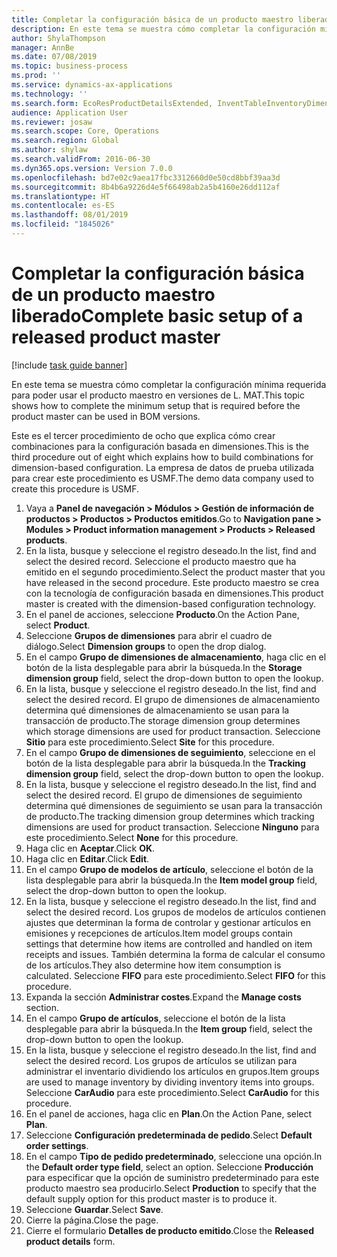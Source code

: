 ```yaml
---
title: Completar la configuración básica de un producto maestro liberado
description: En este tema se muestra cómo completar la configuración mínima requerida para poder usar el producto maestro en versiones de L. MAT.
author: ShylaThompson
manager: AnnBe
ms.date: 07/08/2019
ms.topic: business-process
ms.prod: ''
ms.service: dynamics-ax-applications
ms.technology: ''
ms.search.form: EcoResProductDetailsExtended, InventTableInventoryDimensionGroups, InventItemOrderSetup
audience: Application User
ms.reviewer: josaw
ms.search.scope: Core, Operations
ms.search.region: Global
ms.author: shylaw
ms.search.validFrom: 2016-06-30
ms.dyn365.ops.version: Version 7.0.0
ms.openlocfilehash: bd7e02c9aea17fbc3312660d0e50cd8bbf39aa3d
ms.sourcegitcommit: 8b4b6a9226d4e5f66498ab2a5b4160e26dd112af
ms.translationtype: HT
ms.contentlocale: es-ES
ms.lasthandoff: 08/01/2019
ms.locfileid: "1845026"
---
```

# <a name="complete-basic-setup-of-a-released-product-master"></a><span data-ttu-id="2adfa-103">Completar la configuración básica de un producto maestro liberado</span><span class="sxs-lookup"><span data-stu-id="2adfa-103">Complete basic setup of a released product master</span></span>

[!include [task guide banner](../../includes/task-guide-banner.md)]

<span data-ttu-id="2adfa-104">En este tema se muestra cómo completar la configuración mínima requerida para poder usar el producto maestro en versiones de L. MAT.</span><span class="sxs-lookup"><span data-stu-id="2adfa-104">This topic shows how to complete the minimum setup that is required before the product master can be used in BOM versions.</span></span>

<span data-ttu-id="2adfa-105">Este es el tercer procedimiento de ocho que explica cómo crear combinaciones para la configuración basada en dimensiones.</span><span class="sxs-lookup"><span data-stu-id="2adfa-105">This is the third procedure out of eight which explains how to build combinations for dimension-based configuration.</span></span> <span data-ttu-id="2adfa-106">La empresa de datos de prueba utilizada para crear este procedimiento es USMF.</span><span class="sxs-lookup"><span data-stu-id="2adfa-106">The demo data company used to create this procedure is USMF.</span></span>

1. <span data-ttu-id="2adfa-107">Vaya a **Panel de navegación > Módulos > Gestión de información de productos > Productos > Productos emitidos**.</span><span class="sxs-lookup"><span data-stu-id="2adfa-107">Go to **Navigation pane > Modules > Product information management > Products > Released products**.</span></span>
2. <span data-ttu-id="2adfa-108">En la lista, busque y seleccione el registro deseado.</span><span class="sxs-lookup"><span data-stu-id="2adfa-108">In the list, find and select the desired record.</span></span> <span data-ttu-id="2adfa-109">Seleccione el producto maestro que ha emitido en el segundo procedimiento.</span><span class="sxs-lookup"><span data-stu-id="2adfa-109">Select the product master that you have released in the second procedure.</span></span> <span data-ttu-id="2adfa-110">Este producto maestro se crea con la tecnología de configuración basada en dimensiones.</span><span class="sxs-lookup"><span data-stu-id="2adfa-110">This product master is created with the dimension-based configuration technology.</span></span>  
3. <span data-ttu-id="2adfa-111">En el panel de acciones, seleccione **Producto**.</span><span class="sxs-lookup"><span data-stu-id="2adfa-111">On the Action Pane, select **Product**.</span></span>
4. <span data-ttu-id="2adfa-112">Seleccione **Grupos de dimensiones** para abrir el cuadro de diálogo.</span><span class="sxs-lookup"><span data-stu-id="2adfa-112">Select **Dimension groups** to open the drop dialog.</span></span>
5. <span data-ttu-id="2adfa-113">En el campo **Grupo de dimensiones de almacenamiento**, haga clic en el botón de la lista desplegable para abrir la búsqueda.</span><span class="sxs-lookup"><span data-stu-id="2adfa-113">In the **Storage dimension group** field, select the drop-down button to open the lookup.</span></span>
6. <span data-ttu-id="2adfa-114">En la lista, busque y seleccione el registro deseado.</span><span class="sxs-lookup"><span data-stu-id="2adfa-114">In the list, find and select the desired record.</span></span> <span data-ttu-id="2adfa-115">El grupo de dimensiones de almacenamiento determina qué dimensiones de almacenamiento se usan para la transacción de producto.</span><span class="sxs-lookup"><span data-stu-id="2adfa-115">The storage dimension group determines which storage dimensions are used for product transaction.</span></span> <span data-ttu-id="2adfa-116">Seleccione **Sitio** para este procedimiento.</span><span class="sxs-lookup"><span data-stu-id="2adfa-116">Select **Site** for this procedure.</span></span>  
7. <span data-ttu-id="2adfa-117">En el campo **Grupo de dimensiones de seguimiento**, seleccione en el botón de la lista desplegable para abrir la búsqueda.</span><span class="sxs-lookup"><span data-stu-id="2adfa-117">In the **Tracking dimension group** field, select the drop-down button to open the lookup.</span></span>
8. <span data-ttu-id="2adfa-118">En la lista, busque y seleccione el registro deseado.</span><span class="sxs-lookup"><span data-stu-id="2adfa-118">In the list, find and select the desired record.</span></span> <span data-ttu-id="2adfa-119">El grupo de dimensiones de seguimiento determina qué dimensiones de seguimiento se usan para la transacción de producto.</span><span class="sxs-lookup"><span data-stu-id="2adfa-119">The tracking dimension group determines which tracking dimensions are used for product transaction.</span></span> <span data-ttu-id="2adfa-120">Seleccione **Ninguno** para este procedimiento.</span><span class="sxs-lookup"><span data-stu-id="2adfa-120">Select **None** for this procedure.</span></span>  
9. <span data-ttu-id="2adfa-121">Haga clic en **Aceptar**.</span><span class="sxs-lookup"><span data-stu-id="2adfa-121">Click **OK**.</span></span>
10. <span data-ttu-id="2adfa-122">Haga clic en **Editar**.</span><span class="sxs-lookup"><span data-stu-id="2adfa-122">Click **Edit**.</span></span>
11. <span data-ttu-id="2adfa-123">En el campo **Grupo de modelos de artículo**, seleccione el botón de la lista desplegable para abrir la búsqueda.</span><span class="sxs-lookup"><span data-stu-id="2adfa-123">In the **Item model group** field, select the drop-down button to open the lookup.</span></span>
12. <span data-ttu-id="2adfa-124">En la lista, busque y seleccione el registro deseado.</span><span class="sxs-lookup"><span data-stu-id="2adfa-124">In the list, find and select the desired record.</span></span> <span data-ttu-id="2adfa-125">Los grupos de modelos de artículos contienen ajustes que determinan la forma de controlar y gestionar artículos en emisiones y recepciones de artículos.</span><span class="sxs-lookup"><span data-stu-id="2adfa-125">Item model groups contain settings that determine how items are controlled and handled on item receipts and issues.</span></span> <span data-ttu-id="2adfa-126">También determina la forma de calcular el consumo de los artículos.</span><span class="sxs-lookup"><span data-stu-id="2adfa-126">They also determine how item consumption is calculated.</span></span> <span data-ttu-id="2adfa-127">Seleccione **FIFO** para este procedimiento.</span><span class="sxs-lookup"><span data-stu-id="2adfa-127">Select **FIFO** for this procedure.</span></span>  
13. <span data-ttu-id="2adfa-128">Expanda la sección **Administrar costes**.</span><span class="sxs-lookup"><span data-stu-id="2adfa-128">Expand the **Manage costs** section.</span></span>
14. <span data-ttu-id="2adfa-129">En el campo **Grupo de artículos**, seleccione el botón de la lista desplegable para abrir la búsqueda.</span><span class="sxs-lookup"><span data-stu-id="2adfa-129">In the **Item group** field, select the drop-down button to open the lookup.</span></span>
15. <span data-ttu-id="2adfa-130">En la lista, busque y seleccione el registro deseado.</span><span class="sxs-lookup"><span data-stu-id="2adfa-130">In the list, find and select the desired record.</span></span> <span data-ttu-id="2adfa-131">Los grupos de artículos se utilizan para administrar el inventario dividiendo los artículos en grupos.</span><span class="sxs-lookup"><span data-stu-id="2adfa-131">Item groups are used to manage inventory by dividing inventory items into groups.</span></span> <span data-ttu-id="2adfa-132">Seleccione **CarAudio** para este procedimiento.</span><span class="sxs-lookup"><span data-stu-id="2adfa-132">Select **CarAudio** for this procedure.</span></span>  
16. <span data-ttu-id="2adfa-133">En el panel de acciones, haga clic en **Plan**.</span><span class="sxs-lookup"><span data-stu-id="2adfa-133">On the Action Pane, select **Plan**.</span></span>
17. <span data-ttu-id="2adfa-134">Seleccione **Configuración predeterminada de pedido**.</span><span class="sxs-lookup"><span data-stu-id="2adfa-134">Select **Default order settings**.</span></span>
18. <span data-ttu-id="2adfa-135">En el campo **Tipo de pedido predeterminado**, seleccione una opción.</span><span class="sxs-lookup"><span data-stu-id="2adfa-135">In the **Default order type field**, select an option.</span></span> <span data-ttu-id="2adfa-136">Seleccione **Producción** para especificar que la opción de suministro predeterminado para este producto maestro sea producirlo.</span><span class="sxs-lookup"><span data-stu-id="2adfa-136">Select **Production** to specify that the default supply option for this product master is to produce it.</span></span>  
19. <span data-ttu-id="2adfa-137">Seleccione **Guardar**.</span><span class="sxs-lookup"><span data-stu-id="2adfa-137">Select **Save**.</span></span>
20. <span data-ttu-id="2adfa-138">Cierre la página.</span><span class="sxs-lookup"><span data-stu-id="2adfa-138">Close the page.</span></span>
21. <span data-ttu-id="2adfa-139">Cierre el formulario **Detalles de producto emitido**.</span><span class="sxs-lookup"><span data-stu-id="2adfa-139">Close the **Released product details** form.</span></span>

